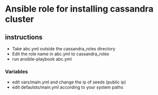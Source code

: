 # Ansible role for installing cassandra cluster
## instructions
* Take abc.yml outside the cassandra_roles directory
* Edit the role name in abc.yml to cassandra_roles
* run ansible-playbook abc.yml

### Variables
* edit vars/main.yml and change the ip of seeds (public ip)
* edit defaulsts/main.yml according to your system paths
